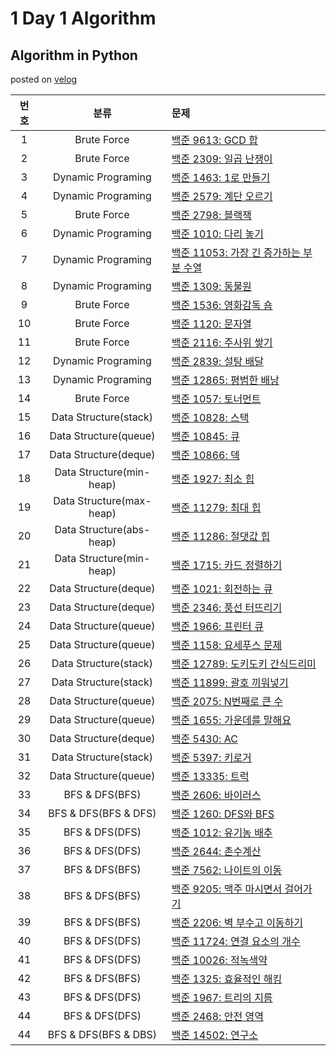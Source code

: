 # 1 Day 1 Algorithm

## Algorithm in Python
posted on [velog](https://velog.io/@highcho/series/Algorithm)
  
  
| 번호 | 분류 | 문제 |
| :----: | :----: | :--- |
| 1 | Brute Force | [백준 9613: GCD 합](https://www.acmicpc.net/problem/9613) |
| 2 | Brute Force | [백준 2309: 일곱 난쟁이](https://www.acmicpc.net/problem/2309) |
| 3 | Dynamic Programing | [백준 1463: 1로 만들기](https://www.acmicpc.net/problem/1463) |
| 4 | Dynamic Programing | [백준 2579: 계단 오르기](https://www.acmicpc.net/problem/2579) |
| 5 | Brute Force | [백준 2798: 블랙잭](https://www.acmicpc.net/problem/2798) |
| 6 | Dynamic Programing | [백준 1010: 다리 놓기](https://www.acmicpc.net/problem/1010) |
| 7 | Dynamic Programing | [백준 11053: 가장 긴 증가하는 부분 수열](https://www.acmicpc.net/problem/11053) |
| 8 | Dynamic Programing | [백준 1309: 동물원](https://www.acmicpc.net/problem/1309) |
| 9 | Brute Force | [백준 1536: 영화감독 숌](https://www.acmicpc.net/problem/1536) |
| 10 | Brute Force | [백준 1120: 문자열](https://www.acmicpc.net/problem/1120) |
| 11 | Brute Force | [백준 2116: 주사위 쌓기](https://www.acmicpc.net/problem/2116) |
| 12 | Dynamic Programing | [백준 2839: 설탕 배달](https://www.acmicpc.net/problem/2839) |
| 13 | Dynamic Programing | [백준 12865: 평범한 배낭](https://www.acmicpc.net/problem/12865) |
| 14 | Brute Force | [백준 1057: 토너먼트](https://www.acmicpc.net/problem/1057) |
| 15 | Data Structure(stack) | [백준 10828: 스택](https://www.acmicpc.net/problem/10828) |
| 16 | Data Structure(queue) | [백준 10845: 큐](https://www.acmicpc.net/problem/10845) |
| 17 | Data Structure(deque) | [백준 10866: 덱](https://www.acmicpc.net/problem/10866) |
| 18 | Data Structure(min-heap) | [백준 1927: 최소 힙](https://www.acmicpc.net/problem/1927) |
| 19 | Data Structure(max-heap) | [백준 11279: 최대 힙](https://www.acmicpc.net/problem/11279) |
| 20 | Data Structure(abs-heap) | [백준 11286: 절댓값 힙](https://www.acmicpc.net/problem/11286) |
| 21 | Data Structure(min-heap) | [백준 1715: 카드 정렬하기](https://www.acmicpc.net/problem/1715) |
| 22 | Data Structure(deque) | [백준 1021: 회전하는 큐](https://www.acmicpc.net/problem/1021) |
| 23 | Data Structure(deque) | [백준 2346: 풍선 터뜨리기](https://www.acmicpc.net/problem/2346) |
| 24 | Data Structure(queue) | [백준 1966: 프린터 큐](https://www.acmicpc.net/problem/1966) |
| 25 | Data Structure(queue) | [백준 1158: 요세푸스 문제](https://www.acmicpc.net/problem/1158) |
| 26 | Data Structure(stack) | [백준 12789: 도키도키 간식드리미](https://www.acmicpc.net/problem/12789) |
| 27 | Data Structure(stack) | [백준 11899: 괄호 끼워넣기](https://www.acmicpc.net/problem/11899) |
| 28 | Data Structure(queue) | [백준 2075: N번째로 큰 수](https://www.acmicpc.net/problem/2075) |
| 29 | Data Structure(queue) | [백준 1655: 가운데를 말해요](https://www.acmicpc.net/problem/1655) |
| 30 | Data Structure(deque) | [백준 5430: AC](https://www.acmicpc.net/problem/5430) |
| 31 | Data Structure(stack) | [백준 5397: 키로거](https://www.acmicpc.net/problem/5397) |
| 32 | Data Structure(queue) | [백준 13335: 트럭](https://www.acmicpc.net/problem/13335) |
| 33 | BFS & DFS(BFS) | [백준 2606: 바이러스](https://www.acmicpc.net/problem/2606) |
| 34 | BFS & DFS(BFS & DFS) | [백준 1260: DFS와 BFS](https://www.acmicpc.net/problem/1260) |
| 35 | BFS & DFS(DFS) | [백준 1012: 유기농 배추](https://www.acmicpc.net/problem/1012) |
| 36 | BFS & DFS(DFS) | [백준 2644: 촌수계산](https://www.acmicpc.net/problem/2644) |
| 37 | BFS & DFS(BFS) | [백준 7562: 나이트의 이동](https://www.acmicpc.net/problem/7562) |
| 38 | BFS & DFS(BFS) | [백준 9205: 맥주 마시면서 걸어가기](https://www.acmicpc.net/problem/9205) |
| 39 | BFS & DFS(BFS) | [백준 2206: 벽 부수고 이동하기](https://www.acmicpc.net/problem/2206) |
| 40 | BFS & DFS(DFS) | [백준 11724: 연결 요소의 개수](https://www.acmicpc.net/problem/11724) |
| 41 | BFS & DFS(DFS) | [백준 10026: 적녹색약](https://www.acmicpc.net/problem/10026) |
| 42 | BFS & DFS(BFS) | [백준 1325: 효율적인 해킹](https://www.acmicpc.net/problem/1325) |
| 43 | BFS & DFS(DFS) | [백준 1967: 트리의 지름](https://www.acmicpc.net/problem/1967) |
| 44 | BFS & DFS(DFS) | [백준 2468: 안전 영역](https://www.acmicpc.net/problem/2468) |
| 44 | BFS & DFS(BFS & DBS) | [백준 14502: 연구소](https://www.acmicpc.net/problem/14502) |